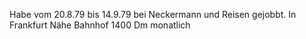 
Habe vom 20.8.79 bis 14.9.79 bei Neckermann und Reisen gejobbt. In Frankfurt Nähe Bahnhof
1400 Dm monatlich